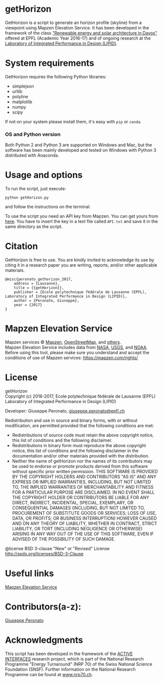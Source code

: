 getHorizon
========================================
GetHorizon is a script to generate an horizon profile (skyline) from a viewpoint using Mapzen Elevation Service.
It has been developed in the framework of the class ["Renewable energy and solar architecture in Davos"](http://edu.epfl.ch/coursebook/fr/renewable-energy-and-solar-architecture-in-davos-PENS-210) offered at EPFL (Academic Year 2016-17) and of ongoing research at the [Laboratory of Integrated Performance in Design (LIPID)](http://lipid.epfl.ch/research/energy).

System requirements
========================================
GetHorizon requires the following Python libraries:
- simplejson
- urllib
- polyline
- matplotlib
- numpy
- scipy

If not on your system please install them, it's easy with `pip` or `conda`.

### OS and Python version
  
Both Python 2 and Python 3 are supported on Windows and Mac, but the software has been mainly developed and tested on Windows with Python 3 distributed with Anaconda.

Usage and options
========================================
To run the script, just execute:

```
python getHorizon.py
```
and follow the instructions on the terminal.

To use the script you need an API key from Mapzen. You can get yours from [here](https://mapzen.com/developers/sign_in). You have to insert the key in a text file called `API.txt` and save it in the same directory as the script.

Citation
========================================
GetHorizon is free to use. You are kindly invited to acknowledge its use by citing it in a research paper you are writing, reports, and/or other applicable materials.
   
	@misc{peronato_gethorizon_2017,
		address = {Lausanne},
		title = {{getHorizon}},
		publisher = {Ecole polytechnique fédérale de Lausanne (EPFL), Laboratory of Integrated Performance in Design (LIPID)},
		author = {Peronato, Giuseppe},
		year = {2017}
	}


Mapzen Elevation Service
========================================
Mapzen services © [Mapzen](https://mapzen.com/), [OpenStreetMap](https://www.openstreetmap.org/copyright), and [others](https://mapzen.com/rights/#services-and-data-sources).   
Mapzen Elevation Service includes data from [NASA](https://www2.jpl.nasa.gov/srtm/), [USGS](https://topotools.cr.usgs.gov/gmted_viewer/), and [NOAA](https://www.ngdc.noaa.gov/mgg/global/global.html).   
Before using this tool, please make sure you understand and accept the conditions of use of Mapzen services:
https://mapzen.com/rights/


License
========================================
getHorizon  
Copyright (c) 2016-2017, Ecole polytechnique fédérale de Lausanne (EPFL)     
Laboratory of Integrated Performance in Design (LIPID)  

Developer: Giuseppe Peronato, giuseppe.peronato@epfl.ch


Redistribution and use in source and binary forms, with or without
modification, are permitted provided that the following conditions are met:
* Redistributions of source code must retain the above copyright notice, this
  list of conditions and the following disclaimer.
* Redistributions in binary form must reproduce the above copyright notice,
  this list of conditions and the following disclaimer in the documentation
  and/or other materials provided with the distribution.
* Neither the name of getHorizon nor the names of its
  contributors may be used to endorse or promote products derived from
  this software without specific prior written permission.
THIS SOFTWARE IS PROVIDED BY THE COPYRIGHT HOLDERS AND CONTRIBUTORS "AS IS"
AND ANY EXPRESS OR IMPLIED WARRANTIES, INCLUDING, BUT NOT LIMITED TO, THE
IMPLIED WARRANTIES OF MERCHANTABILITY AND FITNESS FOR A PARTICULAR PURPOSE ARE
DISCLAIMED. IN NO EVENT SHALL THE COPYRIGHT HOLDER OR CONTRIBUTORS BE LIABLE
FOR ANY DIRECT, INDIRECT, INCIDENTAL, SPECIAL, EXEMPLARY, OR CONSEQUENTIAL
DAMAGES (INCLUDING, BUT NOT LIMITED TO, PROCUREMENT OF SUBSTITUTE GOODS OR
SERVICES; LOSS OF USE, DATA, OR PROFITS; OR BUSINESS INTERRUPTION) HOWEVER
CAUSED AND ON ANY THEORY OF LIABILITY, WHETHER IN CONTRACT, STRICT LIABILITY,
OR TORT (INCLUDING NEGLIGENCE OR OTHERWISE) ARISING IN ANY WAY OUT OF THE USE
OF THIS SOFTWARE, EVEN IF ADVISED OF THE POSSIBILITY OF SUCH DAMAGE.
 
@license BSD 3-clause "New" or "Revised" License <http://spdx.org/licenses/BSD-3-Clause>


Useful links
========================================
[Mapzen Elevation Service](https://mapzen.com/documentation/elevation/elevation-service/)


Contributors(a-z):
========================================
[Giuseppe Peronato](https://github.com/gperonato)


Acknowledgments
========================================
This script has been developed in the framework of the [ACTIVE INTERFACES](http://www.activeinterfaces.ch) research project, which is part of the National Research Programme "Energy Turnaround" (NRP 70) of the Swiss National Science Foundation (SNSF). Further information on the National Research Programme can be found at www.nrp70.ch.
